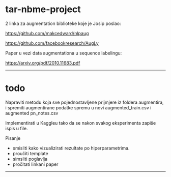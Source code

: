 # tar-nbme-project



2 linka za augmentation biblioteke koje je Josip poslao:

https://github.com/makcedward/nlpaug

https://github.com/facebookresearch/AugLy


Paper u vezi data augmentationa u sequence labelingu:

https://arxiv.org/pdf/2010.11683.pdf

------------------------------------------
# todo

Napraviti metodu koja sve pojednostavljene prijmjere iz foldera augmentira, i spremiti augmentirane podatke spremu u novi augmented_train.csv i augmented pn_notes.csv

Implementirati u Kaggleu tako da se nakon svakog eksperimenta zapiše ispis u file.

Pisanje
- smisliti kako vizualizirati rezultate po hiperparametrima. 
- proučiti template
- simsliti poglavlja
- pročitati linkani paper

-------------------------------------------
